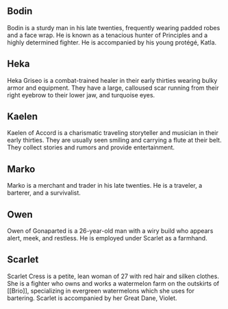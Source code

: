 ## Bodin
Bodin is a sturdy man in his late twenties, frequently wearing padded robes and a face wrap. He is known as a tenacious hunter of Principles and a highly determined fighter. He is accompanied by his young protégé, Katla.

## Heka
Heka Griseo is a combat-trained healer in their early thirties wearing bulky armor and equipment. They have a large, calloused scar running from their right eyebrow to their lower jaw, and turquoise eyes.

## Kaelen
Kaelen of Accord is a charismatic traveling storyteller and musician in their early thirties. They are usually seen smiling and carrying a flute at their belt. They collect stories and rumors and provide entertainment.

## Marko
Marko is a merchant and trader in his late twenties. He is a traveler, a barterer, and a survivalist.

## Owen
Owen of Gonaparted is a 26-year-old man with a wiry build who appears alert, meek, and restless. He is employed under Scarlet as a farmhand.

## Scarlet
Scarlet Cress is a petite, lean woman of 27 with red hair and silken clothes. She is a fighter who owns and works a watermelon farm on the outskirts of [[Brio]], specializing in evergreen watermelons which she uses for bartering. Scarlet is accompanied by her Great Dane, Violet.